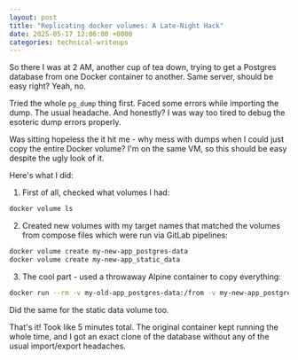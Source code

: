 ```yaml
---
layout: post
title: "Replicating docker volumes: A Late-Night Hack"
date: 2025-05-17 12:06:00 +0000
categories: technical-writeups
---
```


So there I was at 2 AM, another cup of tea down, trying to get a Postgres database from one Docker container to another. Same server, should be easy right? Yeah, no.

Tried the whole `pg_dump` thing first. Faced some errors while importing the dump. The usual headache. And honestly? I was way too tired to debug the esoteric dump errors properly.

Was sitting hopeless the it hit me - why mess with dumps when I could just copy the entire Docker volume? I'm on the same VM, so this should be easy despite the ugly look of it.

Here's what I did:

1. First of all, checked what volumes I had:
```bash
docker volume ls
```

2. Created new volumes with my target names that matched the volumes from compose files which were run via GitLab pipelines:
```bash
docker volume create my-new-app_postgres-data
docker volume create my-new-app_static_data
```

3. The cool part - used a throwaway Alpine container to copy everything:
```bash
docker run --rm -v my-old-app_postgres-data:/from -v my-new-app_postgres-data:/to alpine ash -c "cd /from && cp -av . /to"
```

Did the same for the static data volume too.

That's it! Took like 5 minutes total. The original container kept running the whole time, and I got an exact clone of the database without any of the usual import/export headaches.
